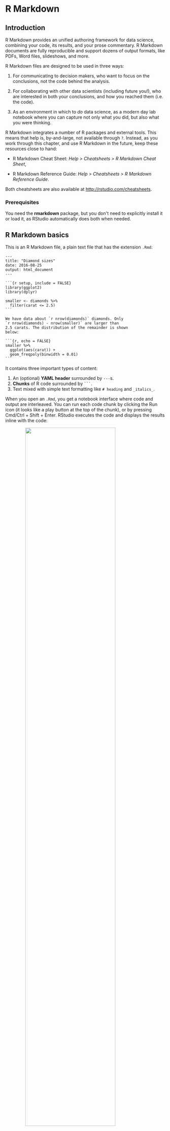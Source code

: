 
# R Markdown

## Introduction

R Markdown provides an unified authoring framework for data science, combining your code, its results, and your prose commentary. R Markdown documents are fully reproducible and support dozens of output formats, like PDFs, Word files, slideshows, and more. 

R Markdown files are designed to be used in three ways:

1.  For communicating to decision makers, who want to focus on the conclusions,
    not the code behind the analysis.

1.  For collaborating with other data scientists (including future you!), who
    are interested in both your conclusions, and how you reached them (i.e.
    the code).
    
1.  As an environment in which to _do_ data science, as a modern day lab 
    notebook where you can capture not only what you did, but also what you
    were thinking.

R Markdown integrates a number of R packages and external tools. This means that help is, by-and-large, not available through `?`. Instead, as you work through this chapter, and use R Markdown in the future, keep these resources close to hand:

*   R Markdown Cheat Sheet: _Help > Cheatsheets > R Markdown Cheat Sheet_,

*   R Markdown Reference Guide: _Help > Cheatsheets > R Markdown Reference 
    Guide_.

Both cheatsheets are also available at <http://rstudio.com/cheatsheets>.

### Prerequisites

You need the __rmarkdown__ package, but you don't need to explicitly install it or load it, as RStudio automatically does both when needed.



## R Markdown basics

This is an R Markdown file, a plain text file that has the extension `.Rmd`:


````
---
title: "Diamond sizes"
date: 2016-08-25
output: html_document
---

```{r setup, include = FALSE}
library(ggplot2)
library(dplyr)

smaller <- diamonds %>% 
  filter(carat <= 2.5)
```

We have data about `r nrow(diamonds)` diamonds. Only 
`r nrow(diamonds) - nrow(smaller)` are larger than
2.5 carats. The distribution of the remainder is shown
below:

```{r, echo = FALSE}
smaller %>% 
  ggplot(aes(carat)) + 
  geom_freqpoly(binwidth = 0.01)
```
````

It contains three important types of content:

1.  An (optional) __YAML header__ surrounded by `---`s.
1.  __Chunks__ of R code surrounded by ```` ``` ````.
1.  Text mixed with simple text formatting like `# heading` and `_italics_`.

When you open an `.Rmd`, you get a notebook interface where code and output are interleaved. You can run each code chunk by clicking the Run icon (it looks like a play button at the top of the chunk), or by pressing Cmd/Ctrl + Shift + Enter. RStudio executes the code and displays the results inline with the code:

<img src="rmarkdown/diamond-sizes-notebook.png" width="75%" style="display: block; margin: auto;" />

To produce a complete report containing all text, code, and results, click "Knit" or press Cmd/Ctrl + Shift + K.  You can also do this programmatically with `rmarkdown::render("1-example.Rmd")`. This will display the report in the viewer pane, and create a self-contained HTML file that you can share with others.

<img src="rmarkdown/diamond-sizes-report.png" width="75%" style="display: block; margin: auto;" />

When you __knit__ the document, R Markdown sends the .Rmd file to __knitr__, http://yihui.name/knitr/, which executes all of the code chunks and creates a new markdown (.md) document which includes the code and its output. The markdown file generated by knitr is then processed by __pandoc__, <http://pandoc.org/>, which is responsible for creating the finished file. The advantage of this two step workflow is that you can create a very wide range of output formats, as you'll learn about in [R markdown formats].

<img src="images/RMarkdownFlow.png" width="75%" style="display: block; margin: auto;" />

To get started with your own `.Rmd` file, select *File > New File > R Markdown...* in the menubar. RStudio will launch a wizard that you can use to pre-populate your file with useful content that reminds you how the key features of R Markdown work. 

The following sections dive into the three components of an R Markdown document in more details: the markdown text, the code chunks, and the YAML header.

### Exercises

1.  Create a new notebook using _File > New File > R Notebook_. Read the 
    instructions. Practice running the chunks. Verify that you can modify
    the code, re-run it, and see modified output.
    
1.  Create a new R Markdown document with _File > New File > R Markdown..._
    Knit it by clicking the appropriate button. Knit it by using the 
    appropriate keyboard short cut. Verify that you can modify the
    input and see the output update.
    
1.  Compare and contrast the R notebook and R markdown files you created
    above. How are the outputs similar? How are they different? How are
    the inputs similar? How are they different? What happens if you
    copy the YAML header from one to the other?

1.  Create one new R Markdown document for each of the three built-in
    formats: HTML, PDF and Word. Knit each of the three documents.
    How does the output differ? How does the input differ? (You may need
    to install LaTeX in order to build the PDF output --- RStudio will
    prompt you if this is necessary.)

## Text formatting with Markdown

Prose in `.Rmd` files is written in Markdown, a lightweight set of conventions for formatting plain text files. Markdown is designed to be easy to read and easy to write. It is also very easy to learn. The guide below shows how to use Pandoc's Markdown, a slightly extended version of Markdown that R Markdown understands.


```
Text formatting 
------------------------------------------------------------

*italic*  or _italic_
**bold**   __bold__
`code`
superscript^2^ and subscript~2~

Headings
------------------------------------------------------------

# 1st Level Header

## 2nd Level Header

### 3rd Level Header

Lists
------------------------------------------------------------

*   Bulleted list item 1

*   Item 2

    * Item 2a

    * Item 2b

1.  Numbered list item 1

1.  Item 2. The numbers are incremented automatically in the output.

Links and images
------------------------------------------------------------

<http://example.com>

[linked phrase](http://example.com)

![optional caption text](path/to/img.png)

Tables 
------------------------------------------------------------

First Header  | Second Header
------------- | -------------
Content Cell  | Content Cell
Content Cell  | Content Cell
```

The best way to learn these is simply to try them out. It will take a few days, but soon they will become second nature, and you won't need to think about them. If you forget, you can get to a handy reference sheet with *Help > Markdown Quick Reference*.

### Exercises

1.  Practice what you've learned by creating a brief CV. The title should be
    your name, and you should include headings for (at least) education or
    employment. Each of the sections should include a bulleted list of
    jobs/degrees. Highlight the year in bold.
    
1.  Using the R Markdown quick reference, figure out how to:

    1.  Add a footnote.
    1.  Add a horizontal rule.
    1.  Add a block quote.
    
1.  Copy and paste the contents of `diamond-sizes.Rmd` from
    <https://github.com/hadley/r4ds/tree/master/rmarkdown> in to a local
    R markdown document. Check that you can run it, then add text after the 
    frequency polygon that describes its most striking features.

## Code chunks

To run code inside an R Markdown document, you need to insert a chunk. There are three ways to do so:

1. The keyboard shortcut Cmd/Ctrl + Alt + I

1. The "Insert" button icon in the editor toolbar.

1. By manually typing the chunk delimiters ` ```{r} ` and ` ``` `.

Obviously, I'd recommend you learn the keyboard shortcut. It will save you a lot of time in the long run!

You can continue to run the code using the keyboard shortcut that by now (I hope!) you know and love: Cmd/Ctrl + Enter. However, chunks get a new keyboard shortcut: Cmd/Ctrl + Shift + Enter, which runs all the code in the chunk. Think of a chunk like a function. A chunk should be relatively self-contained, and focussed around a single task. 

The following sections describe the chunk header which consists of ```` ```{r ````, followed by an optional chunk name, followed by comma separated options, followed by `}`. Next comes your R code and the chunk end is indicated by a final ```` ``` ````.

### Chunk name

Chunks can be given an optional name: ```` ```{r by-name} ````. This has three advantages:

1.  You can more easily navigate to specific chunks using the drop-down
    code navigator in the bottom-left of the script editor:

    <img src="screenshots/rmarkdown-chunk-nav.png" width="30%" style="display: block; margin: auto;" />

1.  Graphics produced by the chunks will have useful names that make
    them easier to use elsewhere. More on that in [other important options].
    
1.  You can set up networks of cached chunks to avoid re-performing expensive
    computations on every run. More on that below.

There is one chunk name that imbues special behaviour: `setup`. When you're in a notebook mode, the chunk named setup will be run automatically once, before any other code is run.

### Chunk options

Chunk output can be customised with __options__, arguments supplied to chunk header. Knitr provides almost 60 options that you can use to customize your code chunks. Here we'll cover the most important chunk options that you'll use frequently. You can see the full list at <http://yihui.name/knitr/options/>. 

The most important set of options controls if your code block is executed and what results are inserted in the finished report:
  
*   `eval = FALSE` prevents code from being evaluated. (And obviously if the
    code is not run, no results will be generated). This is useful for 
    displaying example code, or for disabling a large block of code without 
    commenting each line.

*   `include = FALSE` runs the code, but doesn't show the code or results 
    in the final document. Use this for setup code that you don't want
    cluttering your report.

*   `echo = FALSE` prevents code, but not the results from appearing in the 
    finished file. Use this when writing reports aimed at people who don't
    want to see the underlying R code.
    
*   `message = FALSE` or `warning = FALSE` prevents messages or warnings 
    from appearing in the finished file.

*   `results = 'hide'` hides printed output; `fig.show = 'hide'` hides
    plots.

*   `error = TRUE` causes the render to continue even if code returns an error.
    This is rarely something you'll want to include in the final version
    of your report, but can be very useful if you need to debug exactly
    what is going on inside your `.Rmd`. It's also useful if you're teaching R
    and want to deliberately include an error. The default, `error = FALSE` causes 
    knitting to fail if there is a single error in the document.
    
The following table summarises which types of output each option supressess:

Option             | Run code | Show code | Output | Plots | Messages | Warnings 
-------------------|----------|-----------|--------|-------|----------|---------
`eval = FALSE`     | -        |           | -      | -     | -        | -
`include = FALSE`  |          | -         | -      | -     | -        | -
`echo = FALSE`     |          | -         |        |       |          |
`results = "hide"` |          |           | -      |       |          | 
`fig.show = "hide"`|          |           |        | -     |          |
`message = FALSE`  |          |           |        |       | -        |
`warning = FALSE`  |          |           |        |       |          | -

### Table

By default, R Markdown prints data frames and matrices as you'd see them in the console:


```r
mtcars[1:5, ]
#>                    mpg cyl disp  hp drat   wt qsec vs am gear carb
#> Mazda RX4         21.0   6  160 110 3.90 2.62 16.5  0  1    4    4
#> Mazda RX4 Wag     21.0   6  160 110 3.90 2.88 17.0  0  1    4    4
#> Datsun 710        22.8   4  108  93 3.85 2.32 18.6  1  1    4    1
#> Hornet 4 Drive    21.4   6  258 110 3.08 3.21 19.4  1  0    3    1
#> Hornet Sportabout 18.7   8  360 175 3.15 3.44 17.0  0  0    3    2
```

If you prefer that data be displayed with additional formatting you can use the `knitr::kable` function. The code below generates Table \@ref(tab:kable).


```r
knitr::kable(
  mtcars[1:5, ], 
  caption = "A knitr kable."
)
```



Table: (\#tab:kable)A knitr kable.

                      mpg   cyl   disp    hp   drat     wt   qsec   vs   am   gear   carb
------------------  -----  ----  -----  ----  -----  -----  -----  ---  ---  -----  -----
Mazda RX4            21.0     6    160   110   3.90   2.62   16.5    0    1      4      4
Mazda RX4 Wag        21.0     6    160   110   3.90   2.88   17.0    0    1      4      4
Datsun 710           22.8     4    108    93   3.85   2.32   18.6    1    1      4      1
Hornet 4 Drive       21.4     6    258   110   3.08   3.21   19.4    1    0      3      1
Hornet Sportabout    18.7     8    360   175   3.15   3.44   17.0    0    0      3      2

Read the documentation for `?knitr::kable` to see the other ways in which you can customise the table. For even deeper customisation, consider the __xtable__, __stargazer__, __pander__, __tables__, and __ascii__ packages. Each provides a set of tools for returning formatted tables from R code.

There is also a rich set of options for controlling how figures are embedded. You'll learn about these in [saving your plots].

### Caching

Normally, each knit of a document starts from a completely clean slate. This is great for reproducibility, because it ensures that you've captured every important computation in code. However, it can be painful if you have some computations that take a long time. The solution is `cache = TRUE`. When set, this will save the output of the chunk to a specially named file on disk. On subsequent runs, knitr will check to see if the code has changed, and if it hasn't, it will reuse the cached results.

The caching system must be used with care, because by default it is based on the code only, not its dependencies. For example, here the `processed_data` chunk depends on the `raw_data` chunk:

    ```{r raw_data}
    rawdata <- readr::read_csv("a_very_large_file.csv")
    ```
    
    ```{r processed_data, cache = TRUE}
    processed_data <- rawdata %>% 
      filter(!is.na(import_var)) %>% 
      mutate(new_variable = complicated_transformation(x, y, z))
    ```

Caching the `processed_data` chunk means that it will get re-run if the dplyr pipeline is changed, but it won't get rerun if the `read_csv()` call changes. You can avoid that problem with the `dependson` chunk option:

    ```{r processed_data, cache = TRUE, dependson = "raw_data"}
    processed_data <- rawdata %>% 
      filter(!is.na(import_var)) %>% 
      mutate(new_variable = complicated_transformation(x, y, z))
    ```

`dependson` should contain a character vector of *every* chunk that the cached chunk depends on. Knitr will update the results for the cached chunk whenever it detects that one of its dependencies have changed.

Note that the chunks won't update if `a_very_large_file.csv` changes, because knitr caching only tracks changes within the `.Rmd` file. If you want to also track changes to that file you can use the `cache.extra` option. This is an arbitrary R expression that will invalidate the cache whenever it changes. A good function to use is `file.info()`: it returns a bunch of information about the file including when it was last modified. Then you can write:

    ```{r raw_data, cache.extra = file.info("a_very_large_file.csv")}
    rawdata <- readr::read_csv("a_very_large_file.csv")
    ```

As your caching strategies get progressively more complicated, it's a good idea to regularly clear out all your caches with `knitr::clean_cache()`.

I've used the advice of [David Robinson](https://twitter.com/drob/status/738786604731490304) to name these chunks: each chunk is named after the primary object that it creates. This makes it easier to understand the `dependson` specification.

### Global options

As you work more with knitr, you will discover that some of the default chunk options don't fit your needs and you want to change them. You can do this by calling `knitr::opts_chunk$set()` in a code chunk. For example, when writing books and tutorials I set:


```r
knitr::opts_chunk$set(
  comment = "#>",
  collapse = TRUE
)
```

This uses my preferred comment formatting, and ensures that the code and output are kept closely entwined. On the other hand, if you were preparing a report, you might set:


```r
knitr::opts_chunk$set(
  echo = FALSE
)
```

That will hide the code by default, so only showing the chunks you deliberately choose to show (with `echo = TRUE`). You might consider setting `message = FALSE` and `warning = FALSE`, but that would make it harder to debug problems because you wouldn't see any messages in the final document.

### Inline code

There is one other way to embed R code into an R Markdown document: directly into the text, with:  `` `r ` ``. This can be very useful if you mention properties of your data in the text. For example, in the example document I used at the start of the chapter I had:

> We have data about `` `r nrow(diamonds)` `` diamonds. 
> Only `` `r nrow(diamonds) - nrow(smaller)` `` are larger 
> than 2.5 carats. The distribution of the remainder is shown below:

When the report is knit, the results of these computations are inserted into the text:

> We have data about 53940 diamonds. Only 126 are larger than 
> 2.5 carats. The distribution of the remainder is shown below:

When inserting numbers into text, `format()` is your friend. It allows you to set the number of `digits` so you don't print to a ridiculous degree of accuracy, and a `big.mark` to make numbers easier to read. I'll often combine these into a helper function:


```r
comma <- function(x) format(x, digits = 2, big.mark = ",")
comma(3452345)
#> [1] "3,452,345"
comma(.12358124331)
#> [1] "0.12"
```

### Exercises

1.  Add a section that explores how diamond sizes vary by cut, colour,
    and clarity. Assume you're writing a report for someone who doesn't know
    R, and instead of setting `echo = FALSE` on each chunk, set a global 
    option.

1.  Download `diamond-sizes.Rmd` from
    <https://github.com/hadley/r4ds/tree/master/rmarkdown>. Add a section
    that describes the largest 20 diamonds, including a table that displays
    their most important attributes.

1.  Modify `diamonds-sizes.Rmd` to use `comma()` to produce nicely
    formatted output. Also include the percentage of diamonds that are
    larger than 2.5 carats.

1.  Set up a network of chunks where `d` depends on `c` and `b`, and
    both `b` and `c` depend on `a`. Have each chunk print `lubridate::now()`,
    set `cache = TRUE`, then verify your understanding of caching.

## Troubleshooting

Troubleshooting R Markdown documents can be challenging because you are no longer in an interactive R environment, and you will need to learn some new tricks. The first thing you should always try is to recreate the problem in an interactive session. Restart R, then "Run all chunks" (either from Code menu, under Run region), or with the keyboard shortcut Ctrl + Alt + R. If you're lucky, that will recreate the problem, and you can figure out what's going on interactively.

If that doesn't help, there must be something different between your interactive environment and the R markdown environment. You're going to need to systematically explore the options. The most common difference is the working directory: the working directory of an R Markdown is the directory in which it lives. Check the working directory is what you expect by including `getwd()` in a chunk.

Next, brainstorm all the things that might cause the bug. You'll need to systematically check that they're the same in your R session and your R markdown session. The easiest way to do that is to set `error = TRUE` on the chunk causing the problem, then use `print()` and `str()` to check that settings are as you expect.

## YAML header

You can control many other "whole document" settings by tweaking the parameters of the YAML header.  You might wonder what YAML stands for: it's "yet another markup language", which is designed for representing hierarchical data in a way that's easy for humans to read and write. R Markdown uses it to control many details of the output. Here we'll discuss two: document parameters and bibliographies.

### Parameters

R Markdown documents can include one or more parameters whose values can be set when you render the report. Parameters are useful when you want to re-render the same report with distinct values for various key inputs. For example, you might be producing sales reports per branch, exam results by student, or demographic summaries by country. To declare one or more parameters, use the `params` field. 

This example uses a `my_class` parameter to determine which class of cars to display:


````
---
output: html_document
params:
  my_class: "suv"
---

```{r setup, include = FALSE}
library(ggplot2)
library(dplyr)

class <- mpg %>% filter(class == params$my_class)
```

# Fuel economy for `r params$my_class`s

```{r, message = FALSE}
ggplot(class, aes(displ, hwy)) + 
  geom_point() + 
  geom_smooth(se = FALSE)
```
````

As you can see, parameters are available within the code chunks as a read-only list named `params`.

You can write atomic vectors directly into the YAML header. You can also run arbitrary R expressions by prefacing the parameter value with `!r`. This is a good way to specify date/time parameters.

```yaml
params:
  start: !r lubridate::ymd("2015-01-01")
  snapshot: !r lubridate::ymd_hms("2015-01-01 12:30:00")
```

In RStudio, you can click the "Knit with Parameters" option in the Knit dropdown menu to set parameters, render, and preview the report in a single user friendly step. You can customise the dialog by setting other options in the header. See <http://rmarkdown.rstudio.com/developer_parameterized_reports.html#parameter_user_interfaces> for more details.

Alternatively, if you need to produce many such paramterised reports, you can call `rmarkdown::render()` with a list of `params`:


```r
rmarkdown::render("fuel-economy.Rmd", params = list(my_class = "suv"))
```

This is particularly powerful in conjunction with `purrr:pwalk()`. The following example creates a report for each value of `class` found in `mpg`. First we create a data frame that has one row for each class, giving the `filename` of the report and the `params`:


```r
reports <- tibble(
  class = unique(mpg$class),
  filename = stringr::str_c("fuel-economy-", class, ".html"),
  params = purrr::map(class, ~ list(my_class = .))
)
reports
#> # A tibble: 7 x 3
#>   class   filename                  params    
#>   <chr>   <chr>                     <list>    
#> 1 compact fuel-economy-compact.html <list [1]>
#> 2 midsize fuel-economy-midsize.html <list [1]>
#> 3 suv     fuel-economy-suv.html     <list [1]>
#> 4 2seater fuel-economy-2seater.html <list [1]>
#> 5 minivan fuel-economy-minivan.html <list [1]>
#> 6 pickup  fuel-economy-pickup.html  <list [1]>
#> # ... with 1 more row
```

Then we match the column names to the argument names of `render()`, and use purrr's **parallel** walk to call `render()` once for each row:


```r
reports %>% 
  select(output_file = filename, params) %>% 
  purrr::pwalk(rmarkdown::render, input = "fuel-economy.Rmd")
```

### Bibliographies and Citations

Pandoc can automatically generate citations and a bibliography in a number of styles. To use this feature, specify a bibliography file using the `bibliography` field in your file's header. The field should contain a path from the directory that contains your .Rmd file to the file that contains the bibliography file:

```yaml
bibliography: rmarkdown.bib
```

You can use many common bibliography formats including BibLaTeX, BibTeX, endnote, medline.

To create a citation within your .Rmd file, use a key composed of ‘@’ + the citation identifier from the bibliography file. Then place the citation in square brackets. Here are some examples:

```markdown
Separate multiple citations with a `;`: Blah blah [@smith04; @doe99].

You can add arbitrary comments inside the square brackets: 
Blah blah [see @doe99, pp. 33-35; also @smith04, ch. 1].

Remove the square brackets to create an in-text citation: @smith04 
says blah, or @smith04 [p. 33] says blah.

Add a `-` before the citation to suppress the author's name: 
Smith says blah [-@smith04].
```

When R Markdown renders your file, it will build and append a bibliography to the end of your document. The bibliography will contain each of the cited references from your bibliography file, but it will not contain a section heading. As a result it is common practice to end your file with a section header for the bibliography, such as `# References` or `# Bibliography`.

You can change the style of your citations and bibliography by referencing a CSL (citation style language) file in the `csl` field:

```yaml
bibliography: rmarkdown.bib
csl: apa.csl
```

As with the bibliography field, your csl file should contain a path to the file. Here I assume that the csl file is in the same directory as the .Rmd file. A good place to find CSL style files for common bibliography styles is  <http://github.com/citation-style-language/styles>.

## Learning more

R Markdown is still relatively young, and is still growing rapidly. The best place to stay on top of innovations is the official R Markdown website: <http://rmarkdown.rstudio.com>.

There are two important topics that we haven't covered here: collaboration, and the details of accurately communicating your ideas to other humans. Collaboration is a vital part of modern data science, and you can make your life much easier by using version control tools, like Git and GitHub. We recommend two free resources that will teach you about Git:

1.  "Happy Git with R": a user friendly introduction to Git and GitHub from 
    R users, by Jenny Bryan. The book is freely available online:
    <http://happygitwithr.com>
    
1.  The "Git and GitHub" chapter of _R Packages_, by Hadley. You can also 
    read it for free online: <http://r-pkgs.had.co.nz/git.html>.

I have also not touched on what you should actually write in order to clearly communicate the results of your analysis. To improve your writing, I highly recommend reading either [_Style: Lessons in Clarity and Grace_](https://amzn.com/0134080416) by Joseph M. Williams & Joseph Bizup, or [_The Sense of Structure: Writing from the Reader's Perspective_](https://amzn.com/0205296327) by George Gopen. Both books will help you understand the structure of sentences and paragraphs, and give you the tools to make your writing more clear. (These books are rather expensive if purchased new, but they're used by many English classes so there are plenty of cheap second-hand copies). George Gopen also has a number of short articles on writing at <https://www.georgegopen.com/the-litigation-articles.html>. They are aimed at lawyers, but almost everything applies to data scientists too. 
  
